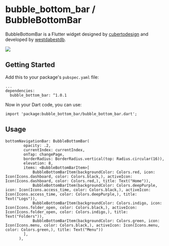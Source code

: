 # bubble_bottom_bar / BubbleBottomBar

BubbleBottomBar is a Flutter widget designed by [cubertodesign](https://www.instagram.com/cubertodesign/) and developed by [westdabestdb](https://www.instagram.com/westdabestdb/).

![](https://media.giphy.com/media/tK9LhfHJ5qT71d7lYa/giphy.gif)
## Getting Started
Add this to your package's `pubspec.yaml` file:
```
...
dependencies:
  bubble_bottom_bar: ^1.0.1
```

Now in your Dart code, you can use:
```
import 'package:bubble_bottom_bar/bubble_bottom_bar.dart';
```

## Usage
```
bottomNavigationBar: BubbleBottomBar(
        opacity: .2,
        currentIndex: currentIndex,
        onTap: changePage,
        borderRadius: BorderRadius.vertical(top: Radius.circular(16)),
        elevation: 8,
        items: <BubbleBottomBarItem>[
            BubbleBottomBarItem(backgroundColor: Colors.red, icon: Icon(Icons.dashboard, color: Colors.black,), activeIcon: Icon(Icons.dashboard, color: Colors.red,), title: Text("Home")),
            BubbleBottomBarItem(backgroundColor: Colors.deepPurple, icon: Icon(Icons.access_time, color: Colors.black,), activeIcon: Icon(Icons.access_time, color: Colors.deepPurple,), title: Text("Logs")),
            BubbleBottomBarItem(backgroundColor: Colors.indigo, icon: Icon(Icons.folder_open, color: Colors.black,), activeIcon: Icon(Icons.folder_open, color: Colors.indigo,), title: Text("Folders")),
            BubbleBottomBarItem(backgroundColor: Colors.green, icon: Icon(Icons.menu, color: Colors.black,), activeIcon: Icon(Icons.menu, color: Colors.green,), title: Text("Menu"))
        ],
      ),
```